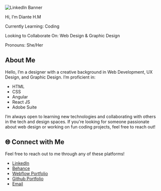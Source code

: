 ![LinkedIn Banner](https://i.ibb.co/zhJhgVnX/linkedinbanner4.png)

Hi, I’m Diante H.M

Currently Learning: Coding

Looking to Collaborate On: Web Design & Graphic Design 

Pronouns: She/Her

## About Me
Hello, I’m a designer with a creative background in Web Development, UX Design, and Graphic Design. I’m proficient in:

- HTML
- CSS
- Angular
- React JS
- Adobe Suite

I’m always open to learning new technologies and collaborating with others in the tech and design spaces. If you're looking for someone passionate about web design or working on fun coding projects, feel free to reach out!

## 🌐 Connect with Me

Feel free to reach out to me through any of these platforms!

- [LinkedIn](https://linkedin.com/in/diante-hazelle-mclean-51916b221)  
- [Behance](https://www.behance.net/dhazelle)  
- [Webflow Portfolio](https://diantes-design-portfolio.webflow.io/)
- [Github Portfolio](https://diante830.github.io/DiantesDigitalPortfolio-/index.html)
- [Email](mailto:dmclean830@gmail.com)


